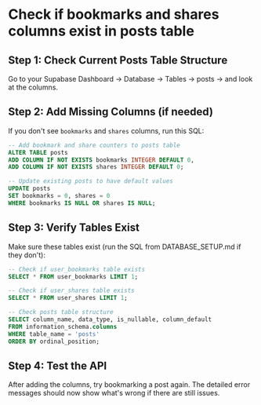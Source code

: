# Check if bookmarks and shares columns exist in posts table

## Step 1: Check Current Posts Table Structure
Go to your Supabase Dashboard → Database → Tables → posts → and look at the columns.

## Step 2: Add Missing Columns (if needed)
If you don't see `bookmarks` and `shares` columns, run this SQL:

```sql
-- Add bookmark and share counters to posts table
ALTER TABLE posts 
ADD COLUMN IF NOT EXISTS bookmarks INTEGER DEFAULT 0,
ADD COLUMN IF NOT EXISTS shares INTEGER DEFAULT 0;

-- Update existing posts to have default values
UPDATE posts 
SET bookmarks = 0, shares = 0 
WHERE bookmarks IS NULL OR shares IS NULL;
```

## Step 3: Verify Tables Exist
Make sure these tables exist (run the SQL from DATABASE_SETUP.md if they don't):

```sql
-- Check if user_bookmarks table exists
SELECT * FROM user_bookmarks LIMIT 1;

-- Check if user_shares table exists  
SELECT * FROM user_shares LIMIT 1;

-- Check posts table structure
SELECT column_name, data_type, is_nullable, column_default 
FROM information_schema.columns 
WHERE table_name = 'posts' 
ORDER BY ordinal_position;
```

## Step 4: Test the API
After adding the columns, try bookmarking a post again. The detailed error messages should now show what's wrong if there are still issues.
